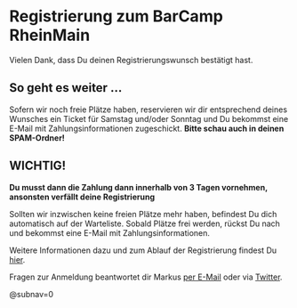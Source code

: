 # Registrierung zum BarCamp RheinMain

Vielen Dank, dass Du deinen Registrierungswunsch bestätigt hast.

## So geht es weiter …

Sofern wir noch freie Plätze haben, reservieren wir dir entsprechend deines Wunsches ein Ticket für Samstag und/oder
Sonntag und Du bekommst eine E-Mail mit Zahlungsinformationen zugeschickt. **Bitte schau auch in deinen SPAM-Ordner!**

## WICHTIG!

**Du musst dann die Zahlung dann innerhalb von 3 Tagen vornehmen, ansonsten verfällt deine Registrierung**
 
Sollten wir inzwischen keine freien Plätze mehr haben, befindest Du dich automatisch auf der Warteliste. Sobald Plätze
frei werden, rückst Du nach und bekommst eine E-Mail mit Zahlungsinformationen.

Weitere Informationen dazu und zum Ablauf der Registrierung findest Du [hier](/p/Tickets).

Fragen zur Anmeldung beantwortet dir Markus [per E-Mail](mailto:anmeldung@barcamp-rheinmain.de)
oder via [Twitter](https://twitter.com/bc_rm).

@subnav=0
